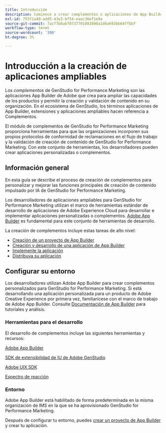```yaml
---
title: Introducción
description: Comience a crear complementos o aplicaciones de App Builder que amplíen GenStudio for Performance Marketing.
exl-id: 755f1a40-add5-43e3-bf54-eaec36ef1e9a
source-git-commit: 7acf7b0abf0737701083890a1d6a693bb64ffbbf
workflow-type: tm+mt
source-wordcount: '300'
ht-degree: 3%

---
```


# Introducción a la creación de aplicaciones ampliables

Los _complementos_ de GenStudio for Performance Marketing son las aplicaciones App Builder de Adobe que crea para ampliar las capacidades de los productos y permitir la creación y validación de contenido en su organización. En el ecosistema de GenStudio, los términos aplicaciones de App Builder, extensiones y aplicaciones ampliables hacen referencia a Complementos.

El módulo de complementos de GenStudio for Performance Marketing proporciona herramientas para que las organizaciones incorporen sus propios protocolos de conformidad de reclamaciones en el flujo de trabajo y la validación de creación de contenido de GenStudio for Performance Marketing. Con este conjunto de herramientas, los desarrolladores pueden crear aplicaciones personalizadas o complementos.

## Información general

En esta guía se describe el proceso de creación de complementos para personalizar y mejorar las funciones principales de creación de contenido impulsado por IA de GenStudio for Performance Marketing.

Los desarrolladores de aplicaciones ampliables para GenStudio for Performance Marketing utilizan el marco de herramientas estándar de desarrollo de aplicaciones de Adobe Experience Cloud para desarrollar e implementar aplicaciones personalizadas o complementos. [Adobe App Builder](https://developer.adobe.com/app-builder/) es fundamental para este conjunto de herramientas de desarrollo.

La creación de complementos incluye estas tareas de alto nivel:

* [Creación de un proyecto de App Builder](create-project.md)
* [Creación y desarrollo de una aplicación de App Builder](create-app.md)
* [Implemente la aplicación](deploy-app.md)
* [Distribuya su aplicación](distribute-app.md)

## Configurar su entorno

Los desarrolladores utilizan Adobe App Builder para crear complementos personalizados para GenStudio for Performance Marketing. Si está desarrollando una aplicación personalizada para un producto de Adobe Creative Experience por primera vez, familiarícese con el marco de trabajo de Adobe App Builder. Consulte [Documentación de App Builder](https://developer.adobe.com/app-builder/docs/overview/) para tutoriales y análisis.

### Herramientas para el desarrollo

El desarrollo de complementos incluye las siguientes herramientas y recursos:

[Adobe App Builder](https://developer.adobe.com/app-builder/)

[SDK de extensibilidad de IU de Adobe GenStudio](https://github.com/adobe/genstudio-uix-sdk)

[Adobe UIX SDK](https://github.com/adobe/uix-sdk)

[Espectro de reacción](https://react-spectrum.adobe.com/react-spectrum/getting-started.html)

### Entorno

Adobe App Builder está habilitado de forma predeterminada en la misma organización de IMS en la que se ha aprovisionado GenStudio for Performance Marketing.

Después de configurar tu entorno, puedes [crear un proyecto de App Builder](create-project.md) y crear tu aplicación.
